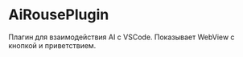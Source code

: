 # AiRousePlugin

Плагин для взаимодействия AI с VSCode. Показывает WebView с кнопкой и приветствием.
